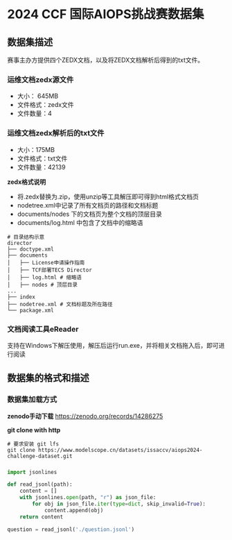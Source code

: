 # 2024 CCF 国际AIOPS挑战赛数据集
## 数据集描述
赛事主办方提供四个ZEDX文档，以及将ZEDX文档解析后得到的txt文件。

### 运维文档zedx源文件
- 大小： 645MB
- 文件格式：zedx文件
- 文件数量：4

### 运维文档zedx解析后的txt文件
- 大小：175MB
- 文件格式：txt文件
- 文件数量：42139

**zedx格式说明**
- 将.zedx替换为.zip，使用unzip等工具解压即可得到html格式文档页
- nodetree.xml中记录了所有文档页的路径和文档标题
- documents/nodes 下的文档页为整个文档的顶层目录
- documents/log.html 中包含了文档中的缩略语

```shell
# 目录结构示意
director
├── doctype.xml
├── documents
│   ├── License申请操作指南
│   ├── TCF部署TECS Director
│   ├── log.html # 缩略语
│   ├── nodes # 顶层目录
...
├── index
├── nodetree.xml # 文档标题及所在路径
└── package.xml
```

### 文档阅读工具eReader
支持在Windows下解压使用，解压后运行run.exe，并将相关文档拖入后，即可进行阅读

## 数据集的格式和描述
### 数据集加载方式
**zenodo手动下载**
https://zenodo.org/records/14286275

**git clone with http**
```shell
# 要求安装 git lfs
git clone https://www.modelscope.cn/datasets/issaccv/aiops2024-challenge-dataset.git
```

###

```python
import jsonlines

def read_jsonl(path):
    content = []
    with jsonlines.open(path, "r") as json_file:
        for obj in json_file.iter(type=dict, skip_invalid=True):
            content.append(obj)
    return content

question = read_jsonl('./question.jsonl')
```
